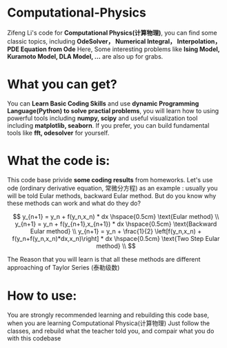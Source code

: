 # Computational-Physics
Zifeng Li's code for **Computational Physics(计算物理)**,
you can find some classic topics, including **OdeSolver， Numerical Integral， Interpolation，PDE Equation from Ode** Here,
Some interesting problems like **Ising Model, Kuramoto Model, DLA Model, ...** are also up for grabs.

# What you can get?
You can **Learn Basic Coding Skills** and use **dynamic Programming Language(Python) to solve practial problems**, you will learn how to
using powerful tools including **numpy, scipy** and useful visualization tool including **matplotlib, seaborn**. If you prefer, you can build fundamental tools like **fft, odesolver** for yourself.

# What the code is:
This code base privide **some coding results** from homeworks. Let's use ode (ordinary derivative equation, 常微分方程) as an example : 
usually you will be told Eular methods, backward Eular method. But do you know why these methods can work and what do they do?

$$
y_{n+1} = y_n + f(y_n,x_n) * dx \hspace{0.5cm} \text{Eular method}
\\
y_{n+1} = y_n + f(y_{n+1},x_{n+1}) * dx \hspace{0.5cm} \text{Backward Eular method}
\\
y_{n+1} = y_n + \frac{1}{2} \left[f(y_n,x_n) + f(y_n+f(y_n,x_n)*dx,x_n)\right] * dx \hspace{0.5cm} \text{Two Step Eular method}
\\
$$

The Reason that you will learn is that all these methods are different approaching of Taylor Series (泰勒级数)

# How to use:
You are strongly recommended learning and rebuilding this code base, when you are learning Computational Physica(计算物理)
Just follow the classes, and rebuild what the teacher told you, and compair what you do with this codebase


